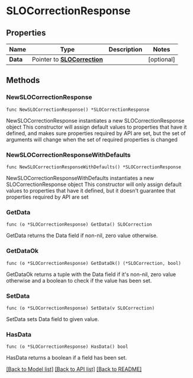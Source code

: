 # SLOCorrectionResponse

## Properties

Name | Type | Description | Notes
---- | ---- | ----------- | ------
**Data** | Pointer to [**SLOCorrection**](SLOCorrection.md) |  | [optional] 

## Methods

### NewSLOCorrectionResponse

`func NewSLOCorrectionResponse() *SLOCorrectionResponse`

NewSLOCorrectionResponse instantiates a new SLOCorrectionResponse object
This constructor will assign default values to properties that have it defined,
and makes sure properties required by API are set, but the set of arguments
will change when the set of required properties is changed

### NewSLOCorrectionResponseWithDefaults

`func NewSLOCorrectionResponseWithDefaults() *SLOCorrectionResponse`

NewSLOCorrectionResponseWithDefaults instantiates a new SLOCorrectionResponse object
This constructor will only assign default values to properties that have it defined,
but it doesn't guarantee that properties required by API are set

### GetData

`func (o *SLOCorrectionResponse) GetData() SLOCorrection`

GetData returns the Data field if non-nil, zero value otherwise.

### GetDataOk

`func (o *SLOCorrectionResponse) GetDataOk() (*SLOCorrection, bool)`

GetDataOk returns a tuple with the Data field if it's non-nil, zero value otherwise
and a boolean to check if the value has been set.

### SetData

`func (o *SLOCorrectionResponse) SetData(v SLOCorrection)`

SetData sets Data field to given value.

### HasData

`func (o *SLOCorrectionResponse) HasData() bool`

HasData returns a boolean if a field has been set.


[[Back to Model list]](../README.md#documentation-for-models) [[Back to API list]](../README.md#documentation-for-api-endpoints) [[Back to README]](../README.md)


